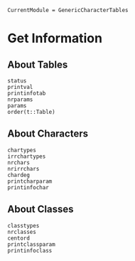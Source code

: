 ```@meta
CurrentModule = GenericCharacterTables
```

# Get Information

## About Tables
```@docs
status
printval
printinfotab
nrparams
params
order(t::Table)
```

## About Characters

```@docs
chartypes
irrchartypes
nrchars
nrirrchars
chardeg
printcharparam
printinfochar
```

## About Classes

```@docs
classtypes
nrclasses
centord
printclassparam
printinfoclass
```
